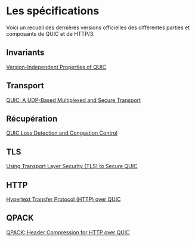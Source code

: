 # Les spécifications

Voici un recueil des dernières versions officielles des différentes parties et
composants de QUIC et de HTTP/3.

## Invariants

[Version-Independent Properties of QUIC](https://tools.ietf.org/html/draft-ietf-quic-invariants-03)

## Transport

[QUIC: A UDP-Based Multiplexed and Secure Transport](https://tools.ietf.org/html/draft-ietf-quic-transport-19)

## Récupération

[QUIC Loss Detection and Congestion Control](https://tools.ietf.org/html/draft-ietf-quic-recovery-19)

## TLS

[Using Transport Layer Security (TLS) to Secure QUIC](https://tools.ietf.org/html/draft-ietf-quic-tls-19)

## HTTP

[Hypertext Transfer Protocol (HTTP) over QUIC](https://tools.ietf.org/html/draft-ietf-quic-http-19)

## QPACK

[QPACK: Header Compression for HTTP over QUIC](https://tools.ietf.org/html/draft-ietf-quic-qpack-07)
